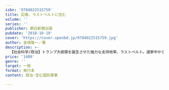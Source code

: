 ```yaml
---
isbn: '9784022515759'
title: 記者、ラストベルトに住む
volume: ''
series: ''
publisher: 朝日新聞出版
pubdate: '2018-10-19'
cover: 'https://cover.openbd.jp/9784022515759.jpg'
author: 金成隆一／著
description: >-
  【社会科学/政治】トランプ大統領を誕生させた強力な支持地帯、ラストベルト。選挙中から足を運んで取材を重ねてきた記者が、こんどは実際に現地に暮らし始めた。失業、貧困、ドラッグ……住民たちのトランプへの期待と失望、後悔。トランプ王国熱狂の後の１年半を追う。
price: '1400'
genre: ''
target: 一般
format: 単行本
content: 政治-含む国防軍事

---
```


